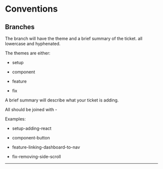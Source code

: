 # Conventions

## Branches

The branch will have the theme and a brief summary of the ticket. all lowercase and hyphenated.

The themes are either:

- setup

- component

- feature

- fix

A brief summary will describe what your ticket is adding.

All should be joined with -

Examples:

- setup-adding-react

- component-button

- feature-linking-dashboard-to-nav

- fix-removing-side-scroll

---